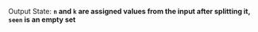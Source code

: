 Output State: **`n` and `k` are assigned values from the input after splitting it, `seen` is an empty set**